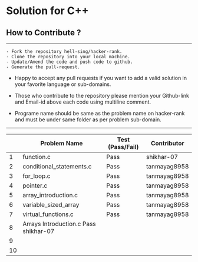 # Solution for C++

## How to Contribute ?

---
```
- Fork the repository hell-sing/hacker-rank.
- Clone the repository into your local machine.
- Update/Amend the code and push code to github.
- Generate the pull-request.
```

* Happy to accept any pull requests if you want to add a valid solution in your favorite language or sub-domains.

* Those who contribute to the repository please mention your Github-link and Email-id above each code using multiline comment.

* Programe name should be same as the problem name on hacker-rank and must be under same folder as per problem sub-domain.
---

|   | Problem Name             | Test (Pass/Fail) | Contributor |  
|---|--------------------------|------------------|-------------|  
| 1 | function.c               |     Pass         |shikhar-07   |  
| 2 | conditional_statements.c |     Pass         |tanmayag8958 |  
| 3 | for_loop.c               |     Pass         |tanmayag8958 |  
| 4 | pointer.c                |     Pass         |tanmayag8958 |  
| 5 | array_introduction.c     |     Pass         |tanmayag8958 |  
| 6 | variable_sized_array     |     Pass         |tanmayag8958 |  
| 7 | virtual_functions.c      |     Pass         |tanmayag8958 |  
| 8 | Arrays Introduction.c          Pass          shikhar-07    |                  |             |  
| 9 |                          |                  |             |  
| 10|                          |                  |             |  
